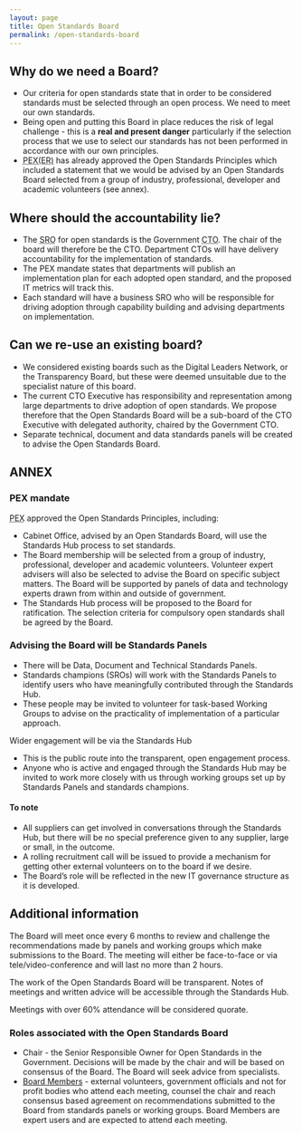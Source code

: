 ```yaml
---
layout: page
title: Open Standards Board
permalink: /open-standards-board
---
```


## Why do we need a Board?

* Our criteria for open standards state that in order to be considered standards must be selected through an open process. We need to meet our own standards.
* Being open and putting this Board in place reduces the risk of legal challenge - this is a **real and present danger** particularly if the selection process that we use to select our standards has not been performed in accordance with our own principles.
* <abbr title="Public Expenditure for efficiency and reform">PEX(ER)</abbr> has already approved the Open Standards Principles which included a statement that we would be advised by an Open Standards Board selected from a group of industry, professional, developer and academic volunteers (see annex).

## Where should the accountability lie?

* The <abbr title="Senior Responsible Owner">SRO</abbr> for open standards is the Government <abbr title="Chief Technology Officer">CTO</abbr>. The chair of the board will therefore be the CTO.
Department CTOs will have delivery accountability for the implementation of standards.
* The PEX mandate states that departments will publish an implementation plan for each adopted open standard, and the proposed IT metrics will track this.
* Each standard will have a business SRO who will be responsible for driving adoption through capability building and advising departments on implementation.

## Can we re-use an existing board?

* We considered existing boards such as the Digital Leaders Network, or the Transparency Board, but these were deemed unsuitable due to the specialist nature of this board.
* The current CTO Executive has responsibility and representation among large departments to drive adoption of open standards. We propose therefore that the Open Standards Board will be a sub-board of the CTO Executive with delegated authority, chaired by the Government CTO.
* Separate technical, document and data standards panels will be created to advise the Open Standards Board.


## ANNEX

### PEX mandate
<abbr title="Public Expenditure">PEX</abbr> approved the Open Standards Principles, including:
* Cabinet Office, advised by an Open Standards Board, will use the Standards Hub process to set standards.
* The Board membership will be selected from a group of industry, professional, developer and academic volunteers. Volunteer expert advisers will also be selected to advise the Board on specific subject matters. The Board will be supported by panels of data and technology experts drawn from within and outside of government.
* The Standards Hub process will be proposed to the Board for ratification. The selection criteria for compulsory open standards shall be agreed by the Board.

### Advising the Board will be Standards Panels
* There will be Data, Document and Technical Standards Panels.
* Standards champions (SROs) will work with the Standards Panels to identify users who have meaningfully contributed through the Standards Hub.
* These people may be invited to volunteer for task-based Working Groups to advise on the practicality of implementation of a particular approach.

Wider engagement will be via the Standards Hub
* This is the public route into the transparent, open engagement process.
* Anyone who is active and engaged through the Standards Hub may be invited to work more closely with us through working groups set up by Standards Panels and standards champions.

#### To note
* All suppliers can get involved in conversations through the Standards Hub, but there will be no special preference given to any supplier, large or small, in the outcome.
* A rolling recruitment call will be issued to provide a mechanism for getting other external volunteers on to the board if we desire.
* The Board’s role will be reflected in the new IT governance structure as it is developed.


## Additional information
The Board will meet once every 6 months to review and challenge the recommendations made by panels and working groups which make submissions to the Board. The meeting will either be face-to-face or via tele/video-conference and will last no more than 2 hours.

The work of the Open Standards Board will be transparent. Notes of meetings and written advice will be accessible through the Standards Hub.

Meetings with over 60% attendance will be considered quorate.

### Roles associated with the Open Standards Board
* Chair - the Senior Responsible Owner for Open Standards in the Government. Decisions will be made by the chair and will be based on consensus of the Board. The Board will seek advice from specialists.
* [Board Members](board-members) - external volunteers, government officials and not for profit bodies who attend each meeting, counsel the chair and reach consensus based agreement on recommendations submitted to the Board from standards panels or working groups. Board Members are expert users and are expected to attend each meeting.
